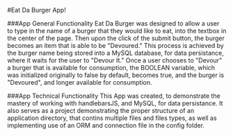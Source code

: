 #Eat Da Burger App!

###App General Functionality
Eat Da Burger was designed to allow a user to type in the name of a burger that they would like to eat, into the textbox in the center of the page. Then upon the click of the submit button, the burger becomes an item that is able to be "Devoured." This process is achieved by the burger name being stored into a MySQL database, for data persistance, where it waits for the user to "Devour It." Once a user chooses to "Devour" a burger that is available for consumption, the BOOLEAN variable, which was initialized originally to false by default, becomes true, and the burger is "Devoured", and longer available for consumption.

###App Technical Functionality
This App was created, to demonstrate the mastery of working with handlebarsJS, and MySQL, for data persistance. It also serves as a project demonstrating the proper structure of an application directory, that contins multiple files and files types, as well as implementing use of an ORM and connection file in the config folder.

